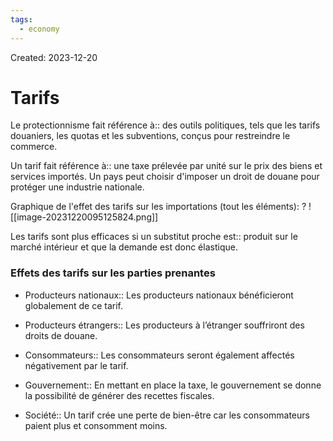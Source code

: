 ```yaml
---
tags:
  - economy
---
```

Created: 2023-12-20

# Tarifs

Le protectionnisme fait référence à:: des outils politiques, tels que les tarifs douaniers, les quotas et les subventions, conçus pour restreindre le commerce.
<!--SR:!2024-03-05,20,190-->

Un tarif fait référence à:: une taxe prélevée par unité sur le prix des biens et services importés. Un pays peut choisir d'imposer un droit de douane pour protéger une industrie nationale.
<!--SR:!2024-02-29,13,150-->

Graphique de l'effet des tarifs sur les importations (tout les éléments):
?
![[image-20231220095125824.png]]
<!--SR:!2024-02-28,24,230-->

Les tarifs sont plus efficaces si un substitut proche est:: produit sur le marché intérieur et que la demande est donc élastique.
<!--SR:!2024-03-27,42,250-->

### Effets des tarifs sur les parties prenantes
- Producteurs nationaux:: Les producteurs nationaux bénéficieront globalement de ce tarif.
<!--SR:!2024-03-13,33,250-->
- Producteurs étrangers:: Les producteurs à l’étranger souffriront des droits de douane.
<!--SR:!2024-02-27,28,250-->
- Consommateurs:: Les consommateurs seront également affectés négativement par le tarif.
<!--SR:!2024-02-23,25,250-->
- Gouvernement:: En mettant en place la taxe, le gouvernement se donne la possibilité de générer des recettes fiscales.
<!--SR:!2024-04-18,57,250-->
- Société:: Un tarif crée une perte de bien-être car les consommateurs paient plus et consomment moins.
<!--SR:!2024-02-29,24,230-->

